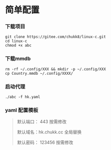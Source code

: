 #  简单配置

### 下载项目

```
git clone https://gitee.com/chukk8/linux-c.git
cd linux-c 
chmod +x abc
```



### 下载mmdb

```
rm -rf ~/.config/XXX && mkdir -p ~/.config/XXX
cp Country.mmdb ~/.config/XXXX/

```

### 启动代理

```
./abc -f hk.yaml
```

### yaml 配置模板

>默认端口： 443  按需修改
>
>默认域名：hk.chukk.cc 全局替换
>
>默认密码： 123456 按需修改

